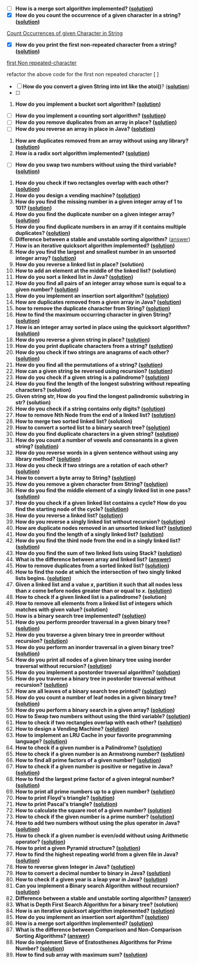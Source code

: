 

-   [ ] **How is a merge sort algorithm implemented? ([solution](http://www.java67.com/2018/03/mergesort-in-java-algorithm-example-and.html))**
-   [x] **How do you count the occurrence of a given character in a string? ([solution](http://javarevisited.blogspot.sg/2012/12/how-to-count-occurrence-of-character-in-String.html))**

[Count Occurrences of given Character in String](https://www.notion.so/Count-Occurrences-of-given-Character-in-String-4855f7abe78a47dc88c3c977b826d4ae)

-   [x] **How do you print the first non-repeated character from a string? ([solution](http://javarevisited.blogspot.sg/2014/03/3-ways-to-find-first-non-repeated-character-String-programming-problem.html))**

[first Non repeated-character](https://www.notion.so/first-Non-repeated-character-a5cbe30d55c746d2aaed71b4a8ca13ea)

refactor the above code for the first non repeated character [ ]

-   [ ] **How do you convert a given String into int like the atoi()**? (**[solution](https://javarevisited.blogspot.com/2011/08/convert-string-to-integer-to-string.html)**)
-   [ ]

1.  **How do you implement a bucket sort algorithm? ([solution](http://javarevisited.blogspot.sg/2017/01/bucket-sort-in-java-with-example.html))**

-   [ ] **How do you implement a counting sort algorithm? ([solution](http://www.java67.com/2017/06/counting-sort-in-java-example.html))**
-   [ ] **How do you remove duplicates from an array in place? ([solution](http://javarevisited.blogspot.com/2014/01/how-to-remove-duplicates-from-array-java-without-collection-API.html))**
-   [ ] **How do you reverse an array in place in Java? ([solution](http://javarevisited.blogspot.com/2013/03/how-to-reverse-array-in-java-int-String-array-example.html))**

1.  **How are duplicates removed from an array without using any library? ([solution](http://javarevisited.blogspot.sg/2014/01/how-to-remove-duplicates-from-array-java-without-collection-API.html))**
2.  **How is a radix sort algorithm implemented? ([solution](http://www.java67.com/2018/03/how-to-implement-radix-sort-in-java.html))**

-   [ ] **How do you swap two numbers without using the third variable? ([solution](http://www.java67.com/2015/08/how-to-swap-two-integers-without-using.html))**

1.  **How do you check if two rectangles overlap with each other? ([solution](http://javarevisited.blogspot.sg/2016/10/how-to-check-if-two-rectangle-overlap-in-java-algorithm.html))**
2.  **How do you design a vending machine? ([solution](http://javarevisited.blogspot.sg/2016/06/design-vending-machine-in-java.html))**
3.  **How do you find the missing number in a given integer array of 1 to 101? ([solution](http://javarevisited.blogspot.com/2014/11/how-to-find-missing-number-on-integer-array-java.html))**
4.  **How do you find the duplicate number on a given integer array? ([solution](http://javarevisited.blogspot.com/2014/01/how-to-remove-duplicates-from-array-java-without-collection-API.html))**
5.  **How do you find duplicate numbers in an array if it contains multiple duplicates? ([solution](http://javarevisited.blogspot.com/2014/03/3-ways-to-find-first-non-repeated-character-String-programming-problem.html))**
6.  **Difference between a stable and unstable sorting algorithm?** ([answer](https://javarevisited.blogspot.com/2017/06/difference-between-stable-and-unstable-algorithm.html))
7.  **How is an iterative quicksort algorithm implemented? ([solution](http://javarevisited.blogspot.sg/2016/09/iterative-quicksort-example-in-java-without-recursion.html#axzz5ArdIFI7y))**
8.  **How do you find the largest and smallest number in an unsorted integer array? ([solution](http://java67.blogspot.com/2014/02/how-to-find-largest-and-smallest-number-array-in-java.html))**
9.  **How do you reverse a linked list in place? (solution)**
10.  **How to add an element at the middle of the linked list? (solution)**
11.  **How do you sort a linked list in Java? ([solution](http://www.java67.com/2016/02/how-to-sort-linkedlist-in-java-example.html))**
12.  **How do you find all pairs of an integer array whose sum is equal to a given number? ([solution](http://javarevisited.blogspot.com/2014/08/how-to-find-all-pairs-in-array-of-integers-whose-sum-equal-given-number-java.html))**
13.  **How do you implement an insertion sort algorithm? ([solution](http://www.java67.com/2014/09/insertion-sort-in-java-with-example.html))**
14.  **How are duplicates removed from a given array in Java? ([solution](http://javarevisited.blogspot.com/2014/01/how-to-remove-duplicates-from-array-java-without-collection-API.html))**
15.  **how to remove the duplicate character from String? ([solution](https://javarevisited.blogspot.com/2016/06/how-to-remove-duplicate-characters-from-String-Java.html))**
16.  **How to find the maximum occurring character in given String? ([solution](http://javarevisited.blogspot.com/2012/12/how-to-count-occurrence-of-character-in-String.html))**
17.  **How is an integer array sorted in place using the quicksort algorithm? ([solution](http://javarevisited.blogspot.com/2014/08/quicksort-sorting-algorithm-in-java-in-place-example.html))**
18.  **How do you reverse a given string in place? ([solution](http://www.java67.com/2016/06/how-to-reverse-string-in-place-in-java.html))**
19.  **How do you print duplicate characters from a string? ([solution](http://java67.blogspot.sg/2014/03/how-to-find-duplicate-characters-in-String-Java-program.html))**
20.  **How do you check if two strings are anagrams of each other? ([solution](http://javarevisited.blogspot.sg/2013/03/Anagram-how-to-check-if-two-string-are-anagrams-example-tutorial.html))**
21.  **How do you find all the permutations of a string? ([solution](http://javarevisited.blogspot.com/2015/08/how-to-find-all-permutations-of-string-java-example.html))**
22.  **How can a given string be reversed using recursion? ([solution](http://javarevisited.blogspot.sg/2012/01/how-to-reverse-string-in-java-using.html))**
23.  **How do you check if a given string is a palindrome? ([solution](http://java67.blogspot.com/2015/06/how-to-check-is-string-is-palindrome-in.html))**
24.  **How do you find the length of the longest substring without repeating characters? (solution)**
25.  **Given string str, How do you find the longest palindromic substring in str? (solution)**
26.  **How do you check if a string contains only digits? ([solution](http://javarevisited.blogspot.sg/2012/10/regular-expression-example-in-java-to-check-String-number.html))**
27.  **How to remove Nth Node from the end of a linked list? ([solution](https://leetcode.com/problems/remove-nth-node-from-end-of-list/solution/))**
28.  **How to merge two sorted linked list? (solution)**
29.  **How to convert a sorted list to a binary search tree? ([solution](https://leetcode.com/problems/convert-sorted-list-to-binary-search-tree/solution/))**
30.  **How do you find duplicate characters in a given string? ([solution](http://java67.blogspot.sg/2014/03/how-to-find-duplicate-characters-in-String-Java-program.html))**
31.  **How do you count a number of vowels and consonants in a given string? ([solution](http://java67.blogspot.sg/2013/11/how-to-count-vowels-and-consonants-in-Java-String-word.html))**
32.  **How do you reverse words in a given sentence without using any library method? ([solution](http://java67.blogspot.com/2015/06/how-to-reverse-words-in-string-java.html))**
33.  **How do you check if two strings are a rotation of each other? ([solution](http://www.java67.com/2017/07/string-rotation-in-java-write-program.html))**
34.  **How to convert a byte array to String? ([solution](https://javarevisited.blogspot.com/2014/08/2-examples-to-convert-byte-array-to-String-in-Java.html))**
35.  **How do you remove a given character from String? ([solution](http://java67.blogspot.com/2013/03/how-to-replace-string-in-java-character-example.html))**
36.  **How do you find the middle element of a singly linked list in one pass? ([solution](http://javarevisited.blogspot.sg/2012/12/how-to-find-middle-element-of-linked-list-one-pass.html))**
37.  **How do you check if a given linked list contains a cycle? How do you find the starting node of the cycle? ([solution](http://javarevisited.blogspot.sg/2013/05/find-if-linked-list-contains-loops-cycle-cyclic-circular-check.html))**
38.  **How do you reverse a linked list? ([solution](http://www.java67.com/2016/07/how-to-reverse-singly-linked-list-in-java-example.html))**
39.  **How do you reverse a singly linked list without recursion? ([solution](http://javarevisited.blogspot.sg/2017/03/how-to-reverse-linked-list-in-java-using-iteration-and-recursion.html))**
40.  **How are duplicate nodes removed in an unsorted linked list? ([solution](https://www.geeksforgeeks.org/remove-duplicates-from-an-unsorted-linked-list/))**
41.  **How do you find the length of a singly linked list? ([solution](http://javarevisited.blogspot.sg/2016/05/how-do-you-find-length-of-singly-linked.html))**
42.  **How do you find the third node from the end in a singly linked list? ([solution](http://javarevisited.blogspot.sg/2016/07/how-to-find-3rd-element-from-end-in-linked-list-java.html))**
43.  **How do you find the sum of two linked lists using Stack? ([solution](https://www.geeksforgeeks.org/sum-of-two-linked-lists/))**
44.  **What is the difference between array and linked list? ([answer](http://www.java67.com/2017/06/5-difference-between-array-and-linked.html))**
45.  **How to remove duplicates from a sorted linked list? ([solution](https://leetcode.com/problems/remove-duplicates-from-sorted-list/solution/))**
46.  **How to find the node at which the intersection of two singly linked lists begins. ([solution](https://leetcode.com/problems/intersection-of-two-linked-lists/solution/))**
47.  **Given a linked list and a value _x_, partition it such that all nodes less than _x_ come before nodes greater than or equal to _x_. ([solution](https://leetcode.com/problems/partition-list/solution/))**
48.  **How to check if a given linked list is a palindrome? (solution)**
49.  **How to remove all elements from a linked list of integers which matches with given value? (solution)**
50.  **How is a binary search tree implemented? ([solution](http://javarevisited.blogspot.sg/2015/10/how-to-implement-binary-search-tree-in-java-example.html#axzz4wnEtnNB3))**
51.  **How do you perform preorder traversal in a given binary tree? ([solution](http://javarevisited.blogspot.sg/2016/07/binary-tree-preorder-traversal-in-java-using-recursion-iteration-example.html#axzz5ArdIFI7y))**
52.  **How do you traverse a given binary tree in preorder without recursion? ([solution](http://www.java67.com/2016/07/binary-tree-preorder-traversal-in-java-without-recursion.html))**
53.  **How do you perform an inorder traversal in a given binary tree? ([solution](http://www.java67.com/2016/08/binary-tree-inorder-traversal-in-java.html))**
54.  **How do you print all nodes of a given binary tree using inorder traversal without recursion? ([solution](http://www.java67.com/2016/08/binary-tree-inorder-traversal-in-java.html))**
55.  **How do you implement a postorder traversal algorithm? ([solution](http://www.java67.com/2016/10/binary-tree-post-order-traversal-in.html))**
56.  **How do you traverse a binary tree in postorder traversal without recursion? ([solution](http://www.java67.com/2017/05/binary-tree-post-order-traversal-in-java-without-recursion.html))**
57.  **How are all leaves of a binary search tree printed? ([solution](http://www.java67.com/2016/09/how-to-print-all-leaf-nodes-of-binary-tree-in-java.html))**
58.  **How do you count a number of leaf nodes in a given binary tree? ([solution](http://javarevisited.blogspot.sg/2016/12/how-to-count-number-of-leaf-nodes-in-java-recursive-iterative-algorithm.html))**
59.  **How do you perform a binary search in a given array? ([solution](http://javarevisited.blogspot.sg/2015/10/how-to-implement-binary-search-tree-in-java-example.html#axzz4wnEtnNB3))**
60.  **How to Swap two numbers without using the third variable? ([solution](http://www.java67.com/2015/08/how-to-swap-two-integers-without-using.html))**
61.  **How to check if two rectangles overlap with each other? ([solution](http://javarevisited.blogspot.sg/2016/10/how-to-check-if-two-rectangle-overlap-in-java-algorithm.html))**
62.  **How to design a Vending Machine? ([solution](http://javarevisited.blogspot.sg/2016/06/design-vending-machine-in-java.html))**
63.  **How to implement an LRU Cache in your favorite programming language? ([solution](http://javarevisited.blogspot.sg/2017/07/top-10-linked-list-coding-questions-and.html#axzz5ArdIFI7y))**
64.  **How to check if a given number is a Palindrome? ([solution](http://javarevisited.blogspot.sg/2012/12/how-to-check-if-number-is-palindrome-or-not-example.html))**
65.  **How to check if a given number is an Armstrong number? ([solution](http://www.java67.com/2012/07/java-program-to-find-armstrong-numbers.html))**
66.  **How to find all prime factors of a given number? ([solution](http://javarevisited.blogspot.com/2014/05/how-to-find-prime-factors-of-integer-number-java.html#axzz5E2uHdG3w))**
67.  **How to check if a given number is positive or negative in Java? ([solution](http://javarevisited.blogspot.sg/2013/01/how-to-check-if-number-is-positive-or-negative-java-example.html#axzz5E2uHdG3w))**
68.  **How to find the largest prime factor of a given integral number? ([solution](http://javarevisited.blogspot.sg/2015/03/how-to-find-largest-prime-factor-of.html#axzz5E2uHdG3w))**
69.  **How to print all prime numbers up to a given number? ([solution](http://javarevisited.blogspot.sg/2012/04/java-program-to-print-prime-numbers-in.html#axzz5E2uHdG3w))**
70.  **How to print Floyd's triangle? ([solution](http://javarevisited.blogspot.sg/2014/12/how-to-print-floyds-triangle-in-java.html))**
71.  **How to print Pascal's triangle? ([solution](http://www.java67.com/2016/06/how-to-print-pascal-triangle-in-java.html))**
72.  **How to calculate the square root of a given number? ([solution](http://javarevisited.blogspot.sg/2016/10/how-to-find-square-root-of-number-in-java-algorithm.html#axzz5E2uHdG3w))**
73.  **How to check if the given number is a prime number? ([solution](http://www.java67.com/2014/01/how-to-check-if-given-number-is-prime.html))**
74.  **How to add two numbers without using the plus operator in Java? ([solution](http://javarevisited.blogspot.sg/2013/06/how-to-add-two-integer-numbers-without-plus-arithmetic-operator-java-example.html))**
75.  **How to check if a given number is even/odd without using Arithmetic operator? ([solution](http://www.java67.com/2012/07/how-to-find-even-and-odd-number-in-java-program.html))**
76.  **How to print a given Pyramid structure? ([solution](http://www.java67.com/2015/10/how-to-print-pyramid-pattern-in-java-example.html))**
77.  **How to find the highest repeating world from a given file in Java? ([solution](http://www.java67.com/2015/10/java-program-to-find-repeated-words-and-count.html))**
78.  **How to reverse given Integer in Java? ([solution](http://www.java67.com/2015/08/how-to-reverse-integer-in-java-leetcode-solution.html))**
79.  **How to convert a decimal number to binary in Java? ([solution](http://www.java67.com/2014/03/decimal-to-binary-conversion-in-java.html))**
80.  **How to check if a given year is a leap year in Java? ([solution](http://www.java67.com/2012/12/how-to-check-leap-year-in-java-program.html))**
81.  **Can you implement a Binary search Algorithm without recursion? ([solution](https://javarevisited.blogspot.com/2018/06/binary-search-in-java-without-recursion.html))**
82.  **Difference between a stable and unstable sorting algorithm? ([answer](https://javarevisited.blogspot.com/2017/06/difference-between-stable-and-unstable-algorithm.html))**
83.  **What is Depth First Search Algorithm for a binary tree? (solution)**
84.  **How is an iterative quicksort algorithm implemented? ([solution](http://javarevisited.blogspot.sg/2016/09/iterative-quicksort-example-in-java-without-recursion.html#axzz5ArdIFI7y))**
85.  **How do you implement an insertion sort algorithm? ([solution](http://www.java67.com/2014/09/insertion-sort-in-java-with-example.html))**
86.  **How is a merge sort algorithm implemented? ([solution](http://www.java67.com/2018/03/mergesort-in-java-algorithm-example-and.html))**
87.  **What is the difference between Comparison and Non-Comparison Sorting Algorithms? ([answer](https://javarevisited.blogspot.com/2017/02/difference-between-comparison-quicksort-and-non-comparison-counting-sort-algorithms.html))**
88.  **How do implement Sieve of Eratosthenes Algorithms for Prime Number? ([solution](https://javarevisited.blogspot.com/2015/05/sieve-of-Eratosthenes-algorithm-to-generate-prime-numbers-in-java.html))**
89.  **How to find sub array with maximum sum? ([solution](https://www.educative.io/courses/grokking-the-coding-interview/JPKr0kqLGNP?affiliate_id=5073518643380224))**